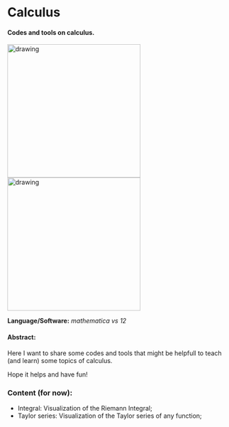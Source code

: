 # Calculus

#### Codes and tools on calculus.

<img src="https://user-images.githubusercontent.com/66641409/85235963-f0661900-b3ef-11ea-8818-f15b79730547.png" alt="drawing" width="300"/> 
<img src="https://user-images.githubusercontent.com/66641409/85235963-f0661900-b3ef-11ea-8818-f15b79730547.png" alt="drawing" width="300"/> 

**Language/Software:** *mathematica vs 12*

#### Abstract:
Here I want to share some codes and tools that might be helpfull to teach (and learn) some topics of calculus. 

Hope it helps and have fun!


### Content (for now):

- Integral: Visualization of the Riemann Integral;
- Taylor series: Visualization of the Taylor series of any function;
